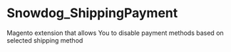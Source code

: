 Snowdog_ShippingPayment
=======================

Magento extension that allows You to disable payment methods based on selected shipping method
